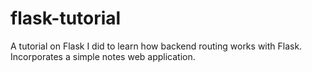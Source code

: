 # flask-tutorial
A tutorial on Flask I did to learn how backend routing works with Flask. Incorporates a simple notes web application.
